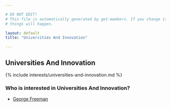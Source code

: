 ```yaml
---

# DO NOT EDIT!
# This file is automatically generated by get-members. If you change it, bad
# things will happen.

layout: default
title: "Universities And Innovation"

---
```


## Universities And Innovation

{% include interests/universities-and-innovation.md %}

### Who is interested in Universities And Innovation?


* [George Freeman](/members/george-freeman.html)
